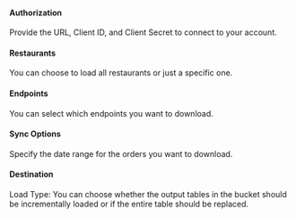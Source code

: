 #### Authorization
Provide the URL, Client ID, and Client Secret to connect to your account.

#### Restaurants
You can choose to load all restaurants or just a specific one.

#### Endpoints
You can select which endpoints you want to download.

#### Sync Options
Specify the date range for the orders you want to download.

#### Destination
Load Type: You can choose whether the output tables in the bucket should be incrementally loaded or if the entire table should be replaced.